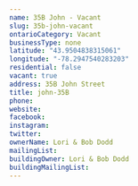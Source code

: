 ```yaml
---
name: 35B John - Vacant 
slug: 35b-john-vacant
ontarioCategory: Vacant
businessType: none
latitude: "43.9504838315061"
longitude: "-78.2947540283203"
residential: false
vacant: true
address: 35B John Street
title: john-35B
phone: 
website: 
facebook: 
instagram: 
twitter: 
ownerName: Lori & Bob Dodd
mailingList: 
buildingOwner: Lori & Bob Dodd
buildingMailingList: 
---
```


